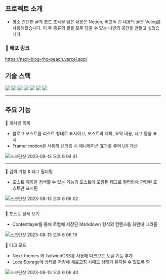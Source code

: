 <aside>

 ## 프로젝트 소개
- 평소 간단한 글과 코드 조각을 담은 내용은 Notion, 비교적 긴 내용의 글은 Velog를 사용해왔습니다. 이 두 종류의 글을 모두 담을 수 있는 나만의 공간을 만들고 싶었습니다.

### 🔗 배포 링크 
https://next-blog-rho-peach.vercel.app/

</aside>

## 기술 스택

<img src="https://img.shields.io/badge/TypeScript-3178C6?style=for-the-badge&logo=typescript&logoColor=white"> <img src="https://img.shields.io/badge/Next.js-000000?style=for-the-badge&logo=nextdotjs&logoColor=white"> <img src="https://img.shields.io/badge/Tailwind CSS-06B6D4?style=for-the-badge&logo=tailwindcss&logoColor=white"> <img src="https://img.shields.io/badge/StyledComponents-DB7093?style=for-the-badge&logo=styledcomponents&logoColor=white"> <img src="https://img.shields.io/badge/Framer-0055FF?style=for-the-badge&logo=framer&logoColor=white"> <img src="https://img.shields.io/badge/ContentLayer-D4911E?style=for-the-badge&logo=contentLayer&logoColor=white"> <img src="https://img.shields.io/badge/Vercel-3F5767?style=for-the-badge&logo=vercel&logoColor=white">
<br/>

---

## 주요 기능

<aside>
📎 게시글 목록

</aside>

- 블로그 포스트를 리스트 형태로 표시하고, 포스트의 제목, 요약 내용, 태그 등을 표시
- Framer motion을 사용해 렌더링 시 애니메이션 효과를 주어 UX 개선


![스크린샷 2023-08-13 오후 6 04 41](https://github.com/junmieee/next-blog/assets/76501504/fce81f52-9f1c-494a-8e9d-575a40986fb0)



---

<aside>
📎 검색 기능 & 태그 필터링

</aside>

- 포스트 제목을 검색할 수 있는 기능과 포스트에 포함된 태그로 필터링해 관련된 포스트만 표시됨

![스크린샷 2023-08-13 오후 6 06 02](https://github.com/junmieee/next-blog/assets/76501504/a463ef94-c43f-4a4f-984e-1314f416c6dc)


---

<aside>
📎 포스트 상세 보기

</aside>

- Contentlayer를 통해 로컬에 저장된 Markdown 형식의 컨텐츠를 화면에 그려줌

![스크린샷 2023-08-13 오후 6 06 19](https://github.com/junmieee/next-blog/assets/76501504/edf1fa8f-6381-4b88-87e6-85b6cbc55948)


<aside>
📎 다크 모드

</aside>

- Next-themes 와 TailwindCSS를 사용해 다크모드 토글 기능 추가
- LocalStorage에 상태를 저장해 새로고침 시에도 상태가 유지될 수 있도록 함

![스크린샷 2023-08-13 오후 6 06 40](https://github.com/junmieee/next-blog/assets/76501504/d9dc2db3-9a02-4493-a5cd-99b66cee4793)
